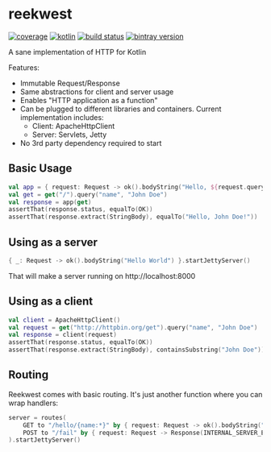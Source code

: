 # reekwest

[![coverage](https://coveralls.io/repos/reekwest/reekwest/badge.svg?branch=master)](https://coveralls.io/github/reekwest/reekwest?branch=master)
[![kotlin](https://img.shields.io/badge/kotlin-1.1.1-blue.svg)](http://kotlinlang.org)
[![build status](https://travis-ci.org/reekwest/reekwest.svg?branch=master)](https://travis-ci.org/reekwest/reekwest)
[![bintray version](https://api.bintray.com/packages/reekwest/maven/reekwest/images/download.svg)](https://bintray.com/reekwest/maven/reekwest/_latestVersion)

A sane implementation of HTTP for Kotlin

Features:
 * Immutable Request/Response
 * Same abstractions for client and server usage
 * Enables "HTTP application as a function"
 * Can be plugged to different libraries and containers. Current implementation includes:
   * Client: ApacheHttpClient
   * Server: Servlets, Jetty
 * No 3rd party dependency required to start

## Basic Usage

```kotlin
val app = { request: Request -> ok().bodyString("Hello, ${request.query("name")}!") }
val get = get("/").query("name", "John Doe")
val response = app(get)
assertThat(response.status, equalTo(OK))
assertThat(response.extract(StringBody), equalTo("Hello, John Doe!"))
```

## Using as a server

```kotlin
{ _: Request -> ok().bodyString("Hello World") }.startJettyServer()
```

That will make a server running on http://localhost:8000

## Using as a client

```kotlin
val client = ApacheHttpClient()
val request = get("http://httpbin.org/get").query("name", "John Doe")
val response = client(request)
assertThat(response.status, equalTo(OK))
assertThat(response.extract(StringBody), containsSubstring("John Doe"))
```

## Routing

Reekwest comes with basic routing. It's just another function where you can wrap handlers:

```kotlin
server = routes(
    GET to "/hello/{name:*}" by { request: Request -> ok().bodyString("Hello, ${request.path("name")}!") },
    POST to "/fail" by { request: Request -> Response(INTERNAL_SERVER_ERROR) }
).startJettyServer()
```
